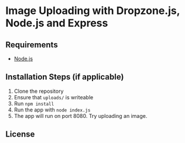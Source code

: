 # Image Uploading with Dropzone.js, Node.js and Express



## Requirements

* [Node.js](http://nodejs.org/)

## Installation Steps (if applicable)

1. Clone the repository
2. Ensure that `uploads/` is writeable
3. Run `npm install`
4. Run the app with `node index.js`
5. The app will run on port 8080. Try uploading an image.

## License

